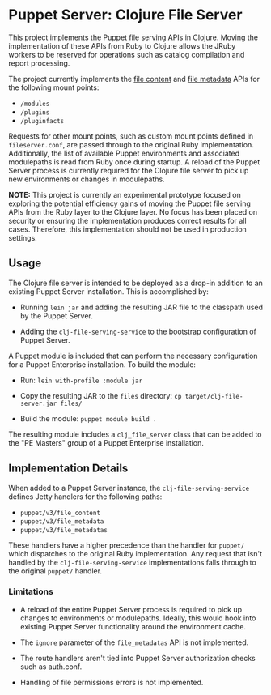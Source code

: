 # Puppet Server: Clojure File Server

This project implements the Puppet file serving APIs in Clojure. Moving the
implementation of these APIs from Ruby to Clojure allows the JRuby workers
to be reserved for operations such as catalog compilation and report processing.

The project currently implements the [file content][content] and
[file metadata][metadata] APIs for the following mount points:

  - `/modules`
  - `/plugins`
  - `/pluginfacts`

Requests for other mount points, such as custom mount points defined in
`fileserver.conf`, are passed through to the original Ruby implementation.
Additionally, the list of available Puppet environments and associated
modulepaths is read from Ruby once during startup. A reload of the Puppet
Server process is currently required for the Clojure file server to pick
up new environments or changes in modulepaths.

**NOTE:** This project is currently an experimental prototype focused on
exploring the potential efficiency gains of moving the Puppet file serving
APIs from the Ruby layer to the Clojure layer. No focus has been placed on
security or ensuring the implementation produces correct results for all cases.
Therefore, this implementation should not be used in production settings.

[content]: https://docs.puppet.com/puppet/5.1/http_api/http_file_content.html
[metadata]: https://docs.puppet.com/puppet/5.1/http_api/http_file_metadata.html

## Usage

The Clojure file server is intended to be deployed as a drop-in addition to
an existing Puppet Server installation. This is accomplished by:

  - Running `lein jar` and adding the resulting JAR file to the classpath
    used by the Puppet Server.

  - Adding the `clj-file-serving-service` to the bootstrap configuration
    of Puppet Server.

A Puppet module is included that can perform the necessary configuration for
a Puppet Enterprise installation. To build the module:

  - Run: `lein with-profile :module jar`

  - Copy the resulting JAR to the `files` directory: `cp target/clj-file-server.jar files/`

  - Build the module: `puppet module build .`

The resulting module includes a `clj_file_server` class that can be added to
the "PE Masters" group of a Puppet Enterprise installation.

## Implementation Details

When added to a Puppet Server instance, the `clj-file-serving-service` defines
Jetty handlers for the following paths:

  - `puppet/v3/file_content`
  - `puppet/v3/file_metadata`
  - `puppet/v3/file_metadatas`

These handlers have a higher precedence than the handler for `puppet/` which
dispatches to the original Ruby implementation. Any request that isn't handled
by the `clj-file-serving-service` implementations falls through to the original
`puppet/` handler.

### Limitations

  - A reload of the entire Puppet Server process is required to pick up changes
    to environments or modulepaths. Ideally, this would hook into existing
    Puppet Server functionality around the environment cache.

  - The `ignore` parameter of the `file_metadatas` API is not implemented.

  - The route handlers aren't tied into Puppet Server authorization checks such
    as auth.conf.

  - Handling of file permissions errors is not implemented.

